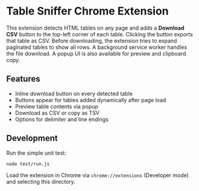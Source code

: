 # Table Sniffer Chrome Extension

This extension detects HTML tables on any page and adds a **Download CSV** button to the top-left corner of each table. Clicking the button exports that table as CSV. Before downloading, the extension tries to expand paginated tables to show all rows. A background service worker handles the file download. A popup UI is also available for preview and clipboard copy.

## Features

- Inline download button on every detected table
- Buttons appear for tables added dynamically after page load
- Preview table contents via popup
- Download as CSV or copy as TSV
- Options for delimiter and line endings

## Development

Run the simple unit test:

```bash
node test/run.js
```

Load the extension in Chrome via `chrome://extensions` (Developer mode) and selecting this directory.
